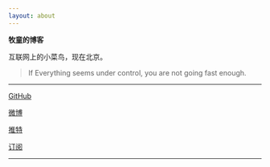 ```yaml
---
layout: about
---
```


**牧童的博客**<br />


互联网上的小菜鸟，现在北京。

> If Everything seems under control, you are not going fast enough.

---

<div class="links">
<a href="https://github.com/ssdr" target="_blank">GitHub</a>

<a href="http://weibo.com/ssdrliu" target="_blank">微博</a>

<a href="https://twitter.com/ssdrliu" target="_blank">推特</a>

<a href="/feed.xml" target="_blank">订阅</a>
</div>

---
